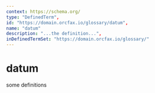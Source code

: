 ```yaml
---
context: https://schema.org/
type: "DefinedTerm",
id: "https://domain.orcfax.io/glossary/datum",
name: "datum"
description: "...the definition...",
inDefinedTermSet: "https://domain.orcfax.io/glossary/"
---
```


# datum

some definitions